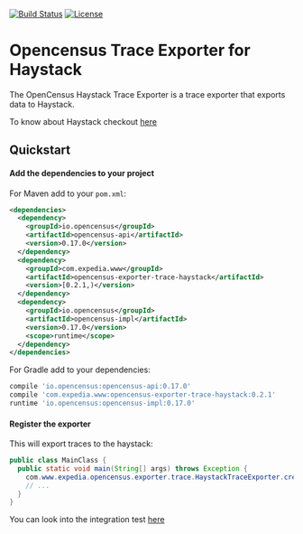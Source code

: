 [![Build Status](https://travis-ci.org/ExpediaDotCom/haystack-opencensus-exporter.svg?branch=master)](https://travis-ci.org/ExpediaDotCom/haystack-opencensus-exporter)
[![License](https://img.shields.io/badge/license-Apache%20License%202.0-blue.svg)](https://github.com/ExpediaDotCom/haystack/blob/master/LICENSE)

# Opencensus Trace Exporter for Haystack

The OpenCensus Haystack Trace Exporter is a trace exporter that exports data to Haystack.

To know about Haystack checkout [here](https://expediadotcom.github.io/haystack/)

## Quickstart

#### Add the dependencies to your project
For Maven add to your `pom.xml`:
```xml
<dependencies>
  <dependency>
    <groupId>io.opencensus</groupId>
    <artifactId>opencensus-api</artifactId>
    <version>0.17.0</version>
  </dependency>
  <dependency>
    <groupId>com.expedia.www</groupId>
    <artifactId>opencensus-exporter-trace-haystack</artifactId>
    <version>[0.2.1,)</version>
  </dependency>
  <dependency>
    <groupId>io.opencensus</groupId>
    <artifactId>opencensus-impl</artifactId>
    <version>0.17.0</version>
    <scope>runtime</scope>
  </dependency>
</dependencies>
```

For Gradle add to your dependencies:
```groovy
compile 'io.opencensus:opencensus-api:0.17.0'
compile 'com.expedia.www:opencensus-exporter-trace-haystack:0.2.1'
runtime 'io.opencensus:opencensus-impl:0.17.0'
```

#### Register the exporter

This will export traces to the haystack:

```java
public class MainClass {
  public static void main(String[] args) throws Exception {
    com.www.expedia.opencensus.exporter.trace.HaystackTraceExporter.createAndRegister(new GrpcAgentDispatcherConfig("haystack-agent", 35000), "my-service");
    // ...
  }
}
```

You can look into the integration test [here](src/test/scala/com/www/expedia/opencensus/exporter/trace/HaystackExporterIntegrationSpec.scala)

